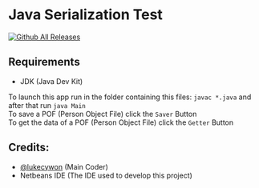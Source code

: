 # Java Serialization Test  
[![Github All Releases](https://img.shields.io/github/downloads/LukeJavaProjects/Java-Serialization-Test/total.svg)]()  
## Requirements  
- JDK (Java Dev Kit)  
  
To launch this app run in the folder containing this files: ``javac *.java`` and after that run ``java Main``  
To save a POF (Person Object File) click the ``Saver`` Button  
To get the data of a POF (Person Object File) click the ``Getter`` Button  
  
## Credits:  
- [@lukecywon](@lukecywon) (Main Coder)
- Netbeans IDE (The IDE used to develop this project)
